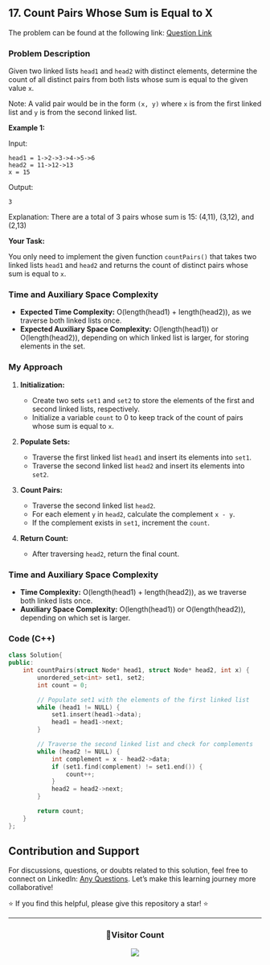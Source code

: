 ## 17. Count Pairs Whose Sum is Equal to X

The problem can be found at the following link: [Question Link](https://www.geeksforgeeks.org/problems/count-pairs-whose-sum-is-equal-to-x/1)

### Problem Description

Given two linked lists `head1` and `head2` with distinct elements, determine the count of all distinct pairs from both lists whose sum is equal to the given value `x`.

Note: A valid pair would be in the form `(x, y)` where `x` is from the first linked list and `y` is from the second linked list.

**Example 1:**

Input:

```
head1 = 1->2->3->4->5->6
head2 = 11->12->13
x = 15
```

Output:

```
3
```

Explanation: There are a total of 3 pairs whose sum is 15: (4,11), (3,12), and (2,13)

**Your Task:**

You only need to implement the given function `countPairs()` that takes two linked lists `head1` and `head2` and returns the count of distinct pairs whose sum is equal to `x`.

### Time and Auxiliary Space Complexity

- **Expected Time Complexity:** O(length(head1) + length(head2)), as we traverse both linked lists once.
- **Expected Auxiliary Space Complexity:** O(length(head1)) or O(length(head2)), depending on which linked list is larger, for storing elements in the set.

### My Approach

1. **Initialization:**

   - Create two sets `set1` and `set2` to store the elements of the first and second linked lists, respectively.
   - Initialize a variable `count` to 0 to keep track of the count of pairs whose sum is equal to `x`.

2. **Populate Sets:**

   - Traverse the first linked list `head1` and insert its elements into `set1`.
   - Traverse the second linked list `head2` and insert its elements into `set2`.

3. **Count Pairs:**

   - Traverse the second linked list `head2`.
   - For each element `y` in `head2`, calculate the complement `x - y`.
   - If the complement exists in `set1`, increment the `count`.

4. **Return Count:**
   - After traversing `head2`, return the final count.

### Time and Auxiliary Space Complexity

- **Time Complexity:** O(length(head1) + length(head2)), as we traverse both linked lists once.
- **Auxiliary Space Complexity:** O(length(head1)) or O(length(head2)), depending on which set is larger.

### Code (C++)

```cpp
class Solution{
public:
    int countPairs(struct Node* head1, struct Node* head2, int x) {
        unordered_set<int> set1, set2;
        int count = 0;

        // Populate set1 with the elements of the first linked list
        while (head1 != NULL) {
            set1.insert(head1->data);
            head1 = head1->next;
        }

        // Traverse the second linked list and check for complements
        while (head2 != NULL) {
            int complement = x - head2->data;
            if (set1.find(complement) != set1.end()) {
                count++;
            }
            head2 = head2->next;
        }

        return count;
    }
};
```

## Contribution and Support

For discussions, questions, or doubts related to this solution, feel free to connect on LinkedIn: [Any Questions](https://www.linkedin.com/in/patel-hetkumar-sandipbhai-8b110525a/). Let’s make this learning journey more collaborative!

⭐ If you find this helpful, please give this repository a star! ⭐

---

<div align="center">
  <h3><b>📍Visitor Count</b></h3>
</div>

<p align="center">
  <img src="https://visitor-badge.laobi.icu/badge?page_id=Hunterdii.GeeksforGeeks-POTD" />
</p>
